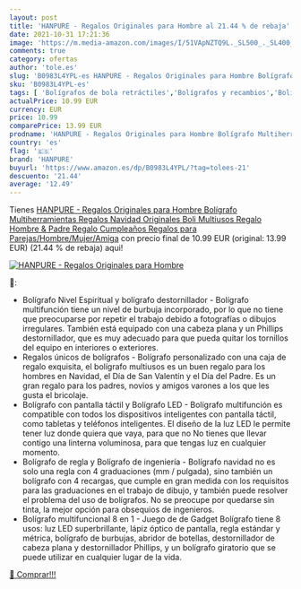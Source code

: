 ```yaml
---
layout: post
title: 'HANPURE - Regalos Originales para Hombre al 21.44 % de rebaja'
date: 2021-10-31 17:21:36
image: 'https://m.media-amazon.com/images/I/51VApNZTQ9L._SL500_._SL400_.jpg'
comments: true
category: ofertas
author: 'tole.es'
slug: 'B0983L4YPL-es HANPURE - Regalos Originales para Hombre Bolígrafo...'
sku: 'B0983L4YPL-es'
tags: [ 'Bolígrafos de bola retráctiles','Bolígrafos y recambios','Bolígrafos, lápices y útiles de escritura','Oficina y papelería','hanpure','navidad', ]
actualPrice: 10.99 EUR
currency: EUR
price: 10.99
comparePrice: 13.99 EUR
prodname: 'HANPURE - Regalos Originales para Hombre Bolígrafo Multiherramientas  Regalos Navidad Originales Boli Multiusos Regalo Hombre & Padre  Regalo Cumpleaños  Regalos para Parejas/Hombre/Mujer/Amiga'
country: 'es'
flag: '🇪🇸'
brand: 'HANPURE'
buyurl: 'https://www.amazon.es/dp/B0983L4YPL/?tag=tolees-21'
descuento: '21.44'
average: '12.49'
---
```


Tienes [HANPURE - Regalos Originales para Hombre Bolígrafo Multiherramientas  Regalos Navidad Originales Boli Multiusos Regalo Hombre & Padre  Regalo Cumpleaños  Regalos para Parejas/Hombre/Mujer/Amiga](https://www.amazon.es/dp/B0983L4YPL/?tag=tolees-21) con precio final de  10.99 EUR (original: 13.99 EUR) (21.44 %  de rebaja) aqui!

[![HANPURE - Regalos Originales para Hombre](https://m.media-amazon.com/images/I/51VApNZTQ9L._SL500_._SL400_.jpg)](https://www.amazon.es/dp/B0983L4YPL/?tag=tolees-21)

🔎:

- Bolígrafo Nivel Espiritual y bolígrafo destornillador - Bolígrafo multifunción tiene un nivel de burbuja incorporado, por lo que no tiene que preocuparse por repetir el trabajo debido a fotografías o dibujos irregulares. También está equipado con una cabeza plana y un Phillips destornillador, que es muy adecuado para que pueda quitar los tornillos del equipo en interiores o exteriores.
- Regalos únicos de bolígrafos - Bolígrafo personalizado con una caja de regalo exquisita, el bolígrafo multiusos es un buen regalo para los hombres en Navidad, el Día de San Valentín y el Día del Padre. Es un gran regalo para los padres, novios y amigos varones a los que les gusta el bricolaje.
- Bolígrafo con pantalla táctil y Bolígrafo LED - Bolígrafo multifunción es compatible con todos los dispositivos inteligentes con pantalla táctil, como tabletas y teléfonos inteligentes. El diseño de la luz LED le permite tener luz donde quiera que vaya, para que no No tienes que llevar contigo una linterna voluminosa, para que tengas luz en cualquier momento.
- Bolígrafo de regla y Bolígrafo de ingeniería - Bolígrafo navidad no es solo una regla con 4 graduaciones (mm / pulgada), sino también un bolígrafo con 4 recargas, que cumple en gran medida con los requisitos para las graduaciones en el trabajo de dibujo, y también puede resolver el problema del uso de bolígrafos. No se preocupe por quedarse sin tinta, la mejor opción para obsequios de ingenieros.
- Bolígrafo multifuncional 8 en 1 - Juego de de Gadget Bolígrafo tiene 8 usos: luz LED superbrillante, lápiz óptico de pantalla, regla estándar y métrica, bolígrafo de burbujas, abridor de botellas, destornillador de cabeza plana y destornillador Phillips, y un bolígrafo giratorio que se puede utilizar en cualquier lugar de la vida.

[🛒 Comprar!!!](https://www.amazon.es/dp/B0983L4YPL/?tag=tolees-21)
